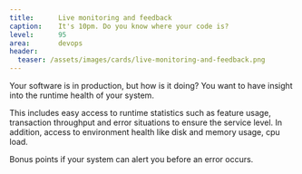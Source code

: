 ```yaml
---
title:      Live monitoring and feedback
caption:    It's 10pm. Do you know where your code is?
level:      95
area:       devops
header:
  teaser: /assets/images/cards/live-monitoring-and-feedback.png
---
```


Your software is in production, but how is it doing?  You want to have insight into the runtime health of your system.

This includes easy access to runtime statistics such as feature usage, transaction throughput and error situations to ensure the service level.  In addition, access to environment health like disk and memory usage, cpu load.

Bonus points if your system can alert you before an error occurs.

